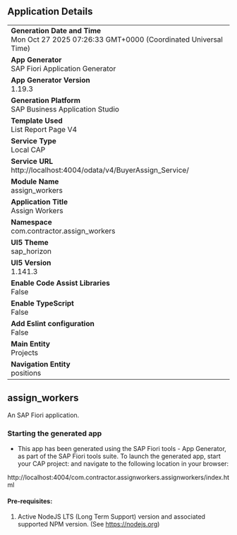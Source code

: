 ## Application Details
|               |
| ------------- |
|**Generation Date and Time**<br>Mon Oct 27 2025 07:26:33 GMT+0000 (Coordinated Universal Time)|
|**App Generator**<br>SAP Fiori Application Generator|
|**App Generator Version**<br>1.19.3|
|**Generation Platform**<br>SAP Business Application Studio|
|**Template Used**<br>List Report Page V4|
|**Service Type**<br>Local CAP|
|**Service URL**<br>http://localhost:4004/odata/v4/BuyerAssign_Service/|
|**Module Name**<br>assign_workers|
|**Application Title**<br>Assign Workers|
|**Namespace**<br>com.contractor.assign_workers|
|**UI5 Theme**<br>sap_horizon|
|**UI5 Version**<br>1.141.3|
|**Enable Code Assist Libraries**<br>False|
|**Enable TypeScript**<br>False|
|**Add Eslint configuration**<br>False|
|**Main Entity**<br>Projects|
|**Navigation Entity**<br>positions|

## assign_workers

An SAP Fiori application.

### Starting the generated app

-   This app has been generated using the SAP Fiori tools - App Generator, as part of the SAP Fiori tools suite.  To launch the generated app, start your CAP project:  and navigate to the following location in your browser:

http://localhost:4004/com.contractor.assignworkers.assignworkers/index.html

#### Pre-requisites:

1. Active NodeJS LTS (Long Term Support) version and associated supported NPM version.  (See https://nodejs.org)


